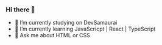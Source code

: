 ### Hi there 👋

- 🔭 I’m currently studying on DevSamaurai
- 🌱 I’m currently learning JavaScricpt | React | TypeScript
- 💬 Ask me about HTML or CSS
